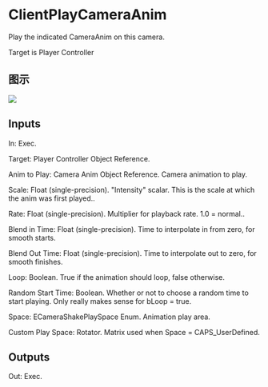 # ClientPlayCameraAnim

Play the indicated CameraAnim on this camera.

Target is Player Controller

## 图示

![]($-20221218-19053927.png)

## Inputs

In: Exec.

Target: Player Controller Object Reference.

Anim to Play: Camera Anim Object Reference. Camera animation to play.

Scale: Float (single-precision). "Intensity" scalar. This is the scale at which the anim was first played..

Rate: Float (single-precision). Multiplier for playback rate. 1.0 = normal..

Blend in Time: Float (single-precision). Time to interpolate in from zero, for smooth starts.

Blend Out Time: Float (single-precision). Time to interpolate out to zero, for smooth finishes.

Loop: Boolean. True if the animation should loop, false otherwise.

Random Start Time: Boolean. Whether or not to choose a random time to start playing. Only really makes sense for bLoop = true.

Space: ECameraShakePlaySpace Enum. Animation play area.

Custom Play Space: Rotator. Matrix used when Space = CAPS_UserDefined.  

## Outputs

Out: Exec.

